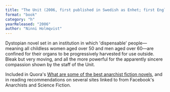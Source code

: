 ```yaml
---
title: "The Unit (2006, first published in Swedish as Enhet; first English translation 2008)"
format: "book"
category: "h"
yearReleased: "2006"
author: "Ninni Holmqvist"
---
```


Dystopian novel set in an institution in which 'dispensable' people—meaning all childless women aged over 50 and men aged over 60—are confined for their organs to be progressively harvested for use outside. Bleak but very moving, and all the more powerful for the apparently sincere compassion shown by the staff of the Unit.

Included in Quora's [What are some of the best anarchist fiction novels](https://www.quora.com/What-are-some-of-the-best-anarchist-fiction-novels), and in reading recommendations on several sites linked to from Facebook's Anarchists and Science Fiction.

